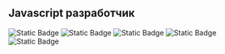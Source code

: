 ## Javascript разработчик



![Static Badge](https://img.shields.io/badge/javascript-green) 
![Static Badge](https://img.shields.io/badge/HTML-green)
![Static Badge](https://img.shields.io/badge/CSS-green)
![Static Badge](https://img.shields.io/badge/React-green)
![Static Badge](https://img.shields.io/badge/node-green)


<!--
**TaimasovK/TaimasovK** is a ✨ _special_ ✨ repository because its `README.md` (this file) appears on your GitHub profile.

Here are some ideas to get you started:

- 🔭 I’m currently working on ...
- 🌱 I’m currently learning ...
- 👯 I’m looking to collaborate on ...
- 🤔 I’m looking for help with ...
- 💬 Ask me about ...
- 📫 How to reach me: ...
- 😄 Pronouns: ...
- ⚡ Fun fact: ...
-->
